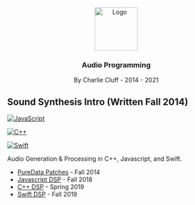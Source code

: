 ﻿<br />
<p align="center">
    <img src="https://user-images.githubusercontent.com/29167186/121762361-44c74480-caea-11eb-939a-58d13f9b41eb.png" alt="Logo" width="100" height="100">

  <h3 align="center">Audio Programming</h3>

  <p align="center">
    By Charlie Cluff - 2014 - 2021
  </p>
</p>

## Sound Synthesis Intro (Written Fall 2014)

<a href="https://github.com/thecluff/CluffAudio/tree/main/Javascript"><img alt="JavaScript" src="https://img.shields.io/badge/javascript-%23323330.svg?style=for-the-badge&logo=javascript&logoColor=%23F7DF1E"/></a>

<a href="https://github.com/thecluff/CluffAudio/tree/main/C%2B%2B"><img alt="C++" src="https://img.shields.io/badge/c++-%2300599C.svg?style=for-the-badge&logo=c%2B%2B&logoColor=white"/></a>

<a href="https://github.com/thecluff/CluffAudio/tree/main/Swift"><img alt="Swift" src="https://img.shields.io/badge/swift-%23FA7343.svg?style=for-the-badge&logo=swift&logoColor=white"/></a>

Audio Generation & Processing in C++, Javascript, and Swift.

<ul>
<li>
<a href="https://github.com/thecluff/CluffAudio/tree/main/PureData">PureData Patches</a> - Fall 2014
</li>
<li>
<a href="https://github.com/thecluff/CluffAudio/tree/main/Javascript">Javascript DSP</a> - Fall 2018
</li>
<li>
<a href="https://github.com/thecluff/CluffAudio/tree/main/C%2B%2B">C++ DSP</a> - Spring 2019
</li>
<li>
<a href="https://github.com/thecluff/CluffAudio/tree/main/Swift">Swift DSP</a> - Fall 2019
</li>
</ul>
